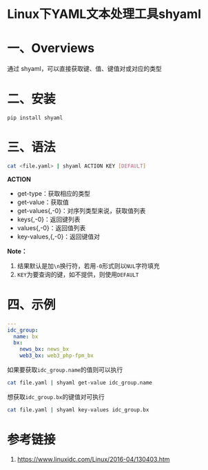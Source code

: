 # Linux下YAML文本处理工具shyaml
# 一、Overviews

通过 shyaml，可以直接获取键、值、键值对或对应的类型

# 二、安装

    pip install shyaml

# 三、语法

```bash
cat <file.yaml> | shyaml ACTION KEY [DEFAULT]
```

**ACTION**

- get-type：获取相应的类型
- get-value：获取值
- get-values{,-0}：对序列类型来说，获取值列表
- keys{,-0}：返回键列表
- values{,-0}：返回值列表
- key-values,{,-0}：返回键值对

**Note：**

1. 结果默认是加`\n`换行符，若用`-0`形式则以`NUL`字符填充
2. `KEY`为要查询的键，如不提供，则使用`DEFAULT`

# 四、示例

```yaml
---
idc_group:
  name: bx
  bx:
    news_bx: news_bx
    web3_bx: web3_php-fpm_bx
```

如果要获取`idc_group.name`的值则可以执行

```bash
cat file.yaml | shyaml get-value idc_group.name
```

想获取`idc_group.bx`的键值对可执行

```bash
cat file.yaml | shyaml key-values idc_group.bx
```

# 参考链接

1. https://www.linuxidc.com/Linux/2016-04/130403.htm
